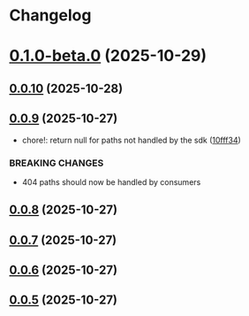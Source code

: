 # Changelog

# [0.1.0-beta.0](https://github.com/plushdohn/stremio-rewired/compare/0.0.10...0.1.0-beta.0) (2025-10-29)

## [0.0.10](https://github.com/plushdohn/stremio-rewired/compare/0.0.9...0.0.10) (2025-10-28)

## [0.0.9](https://github.com/plushdohn/stremio-rewired/compare/0.0.8...0.0.9) (2025-10-27)


* chore!: return null for paths not handled by the sdk ([10fff34](https://github.com/plushdohn/stremio-rewired/commit/10fff347cdae89996830bf282ad92aba993d743a))


### BREAKING CHANGES

* 404 paths should now be handled by consumers

## [0.0.8](https://github.com/plushdohn/stremio-rewired/compare/0.0.7...0.0.8) (2025-10-27)

## [0.0.7](https://github.com/plushdohn/stremio-rewired/compare/0.0.6...0.0.7) (2025-10-27)

## [0.0.6](https://github.com/plushdohn/stremio-rewired/compare/stremio-rewired@0.0.4...0.0.6) (2025-10-27)

## [0.0.5](https://github.com/plushdohn/stremio-rewired/compare/stremio-rewired@0.0.4...0.0.5) (2025-10-27)
